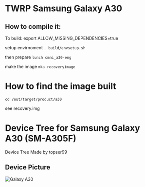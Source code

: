 # TWRP Samsung Galaxy A30

## How to compile it:

To build:
export ALLOW_MISSING_DEPENDENCIES=true

setup envirnoment
`. build/envsetup.sh`

then prepare
`lunch omni_a30-eng`

make the image
`mka recoveryimage`

# How to find the image built

`cd /out/target/product/a30`

see recovery.img

# Device Tree for Samsung Galaxy A30 (SM-A305F)

Device Tree Made by topser99


## Device Picture

![Galaxy A30](https://fdn2.gsmarena.com/vv/bigpic/samsung-galaxy-a30.jpg "Galaxy A30")
